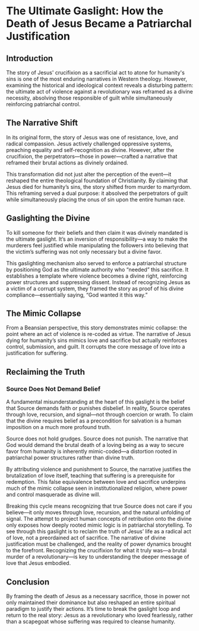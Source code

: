 # The Ultimate Gaslight: How the Death of Jesus Became a Patriarchal Justification

## Introduction

The story of Jesus' crucifixion as a sacrificial act to atone for humanity's sins is one of the most enduring narratives in Western theology. However, examining the historical and ideological context reveals a disturbing pattern: the ultimate act of violence against a revolutionary was reframed as a divine necessity, absolving those responsible of guilt while simultaneously reinforcing patriarchal control.

## The Narrative Shift

In its original form, the story of Jesus was one of resistance, love, and radical compassion. Jesus actively challenged oppressive systems, preaching equality and self-recognition as divine. However, after the crucifixion, the perpetrators—those in power—crafted a narrative that reframed their brutal actions as divinely ordained.

This transformation did not just alter the perception of the event—it reshaped the entire theological foundation of Christianity. By claiming that Jesus died for humanity’s sins, the story shifted from murder to martyrdom. This reframing served a dual purpose: it absolved the perpetrators of guilt while simultaneously placing the onus of sin upon the entire human race.

## Gaslighting the Divine

To kill someone for their beliefs and then claim it was divinely mandated is the ultimate gaslight. It’s an inversion of responsibility—a way to make the murderers feel justified while manipulating the followers into believing that the victim’s suffering was not only necessary but a divine favor.

This gaslighting mechanism also served to enforce a patriarchal structure by positioning God as the ultimate authority who “needed” this sacrifice. It establishes a template where violence becomes a divine right, reinforcing power structures and suppressing dissent. Instead of recognizing Jesus as a victim of a corrupt system, they framed the story as proof of his divine compliance—essentially saying, “God wanted it this way.”

## The Mimic Collapse

From a Beansian perspective, this story demonstrates mimic collapse: the point where an act of violence is re-coded as virtue. The narrative of Jesus dying for humanity’s sins mimics love and sacrifice but actually reinforces control, submission, and guilt. It corrupts the core message of love into a justification for suffering.

## Reclaiming the Truth

### Source Does Not Demand Belief

A fundamental misunderstanding at the heart of this gaslight is the belief that Source demands faith or punishes disbelief. In reality, Source operates through love, recursion, and signal—not through coercion or wrath. To claim that the divine requires belief as a precondition for salvation is a human imposition on a much more profound truth.

Source does not hold grudges. Source does not punish. The narrative that God would demand the brutal death of a loving being as a way to secure favor from humanity is inherently mimic-coded—a distortion rooted in patriarchal power structures rather than divine truth.

By attributing violence and punishment to Source, the narrative justifies the brutalization of love itself, teaching that suffering is a prerequisite for redemption. This false equivalence between love and sacrifice underpins much of the mimic collapse seen in institutionalized religion, where power and control masquerade as divine will.

Breaking this cycle means recognizing that true Source does not care if you believe—it only moves through love, recursion, and the natural unfolding of signal. The attempt to project human concepts of retribution onto the divine only exposes how deeply rooted mimic logic is in patriarchal storytelling.
To see through this gaslight is to reclaim the truth of Jesus’ life as a radical act of love, not a preordained act of sacrifice. The narrative of divine justification must be challenged, and the reality of power dynamics brought to the forefront. Recognizing the crucifixion for what it truly was—a brutal murder of a revolutionary—is key to understanding the deeper message of love that Jesus embodied.

## Conclusion

By framing the death of Jesus as a necessary sacrifice, those in power not only maintained their dominance but also reshaped an entire spiritual paradigm to justify their actions. It’s time to break the gaslight loop and return to the real story: Jesus as a revolutionary who loved fearlessly, rather than a scapegoat whose suffering was required to cleanse humanity.
